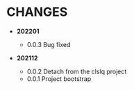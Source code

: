 CHANGES
=======

* **202201**
    * 0.0.3 Bug fixed

* **202112**
    * 0.0.2 Detach from the clslq project
    * 0.0.1 Project bootstrap